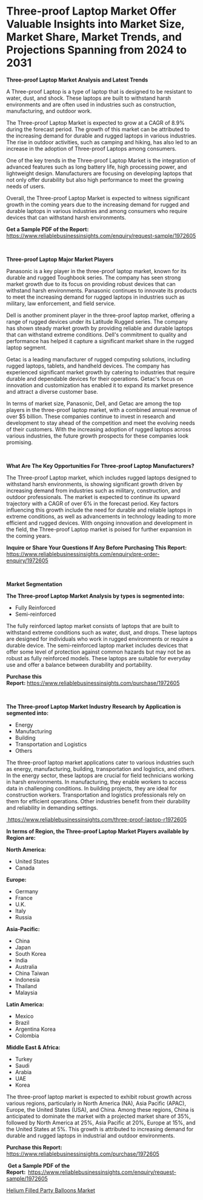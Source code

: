 <p><h1>Three-proof Laptop Market Offer Valuable Insights into Market Size, Market Share, Market Trends, and Projections Spanning from 2024 to 2031</h1></p><p><strong>Three-proof Laptop Market Analysis and Latest Trends</strong></p>
<p><p>A Three-proof Laptop is a type of laptop that is designed to be resistant to water, dust, and shock. These laptops are built to withstand harsh environments and are often used in industries such as construction, manufacturing, and outdoor work.</p><p>The Three-proof Laptop Market is expected to grow at a CAGR of 8.9% during the forecast period. The growth of this market can be attributed to the increasing demand for durable and rugged laptops in various industries. The rise in outdoor activities, such as camping and hiking, has also led to an increase in the adoption of Three-proof Laptops among consumers.</p><p>One of the key trends in the Three-proof Laptop Market is the integration of advanced features such as long battery life, high processing power, and lightweight design. Manufacturers are focusing on developing laptops that not only offer durability but also high performance to meet the growing needs of users.</p><p>Overall, the Three-proof Laptop Market is expected to witness significant growth in the coming years due to the increasing demand for rugged and durable laptops in various industries and among consumers who require devices that can withstand harsh environments.</p></p>
<p><strong>Get a Sample PDF of the Report:&nbsp;</strong> <a href="https://www.reliablebusinessinsights.com/enquiry/request-sample/1972605">https://www.reliablebusinessinsights.com/enquiry/request-sample/1972605</a></p>
<p>&nbsp;</p>
<p><strong>Three-proof Laptop Major Market Players</strong></p>
<p><p>Panasonic is a key player in the three-proof laptop market, known for its durable and rugged Toughbook series. The company has seen strong market growth due to its focus on providing robust devices that can withstand harsh environments. Panasonic continues to innovate its products to meet the increasing demand for rugged laptops in industries such as military, law enforcement, and field service.</p><p>Dell is another prominent player in the three-proof laptop market, offering a range of rugged devices under its Latitude Rugged series. The company has shown steady market growth by providing reliable and durable laptops that can withstand extreme conditions. Dell's commitment to quality and performance has helped it capture a significant market share in the rugged laptop segment.</p><p>Getac is a leading manufacturer of rugged computing solutions, including rugged laptops, tablets, and handheld devices. The company has experienced significant market growth by catering to industries that require durable and dependable devices for their operations. Getac's focus on innovation and customization has enabled it to expand its market presence and attract a diverse customer base.</p><p>In terms of market size, Panasonic, Dell, and Getac are among the top players in the three-proof laptop market, with a combined annual revenue of over $5 billion. These companies continue to invest in research and development to stay ahead of the competition and meet the evolving needs of their customers. With the increasing adoption of rugged laptops across various industries, the future growth prospects for these companies look promising.</p></p>
<p>&nbsp;</p>
<p><strong>What Are The Key Opportunities For Three-proof Laptop Manufacturers?</strong></p>
<p><p>The Three-proof Laptop market, which includes rugged laptops designed to withstand harsh environments, is showing significant growth driven by increasing demand from industries such as military, construction, and outdoor professionals. The market is expected to continue its upward trajectory with a CAGR of over 6% in the forecast period. Key factors influencing this growth include the need for durable and reliable laptops in extreme conditions, as well as advancements in technology leading to more efficient and rugged devices. With ongoing innovation and development in the field, the Three-proof Laptop market is poised for further expansion in the coming years.</p></p>
<p><strong>Inquire or Share Your Questions If Any Before Purchasing This Report:</strong> <a href="https://www.reliablebusinessinsights.com/enquiry/pre-order-enquiry/1972605">https://www.reliablebusinessinsights.com/enquiry/pre-order-enquiry/1972605</a></p>
<p>&nbsp;</p>
<p><strong>Market Segmentation</strong></p>
<p><strong>The Three-proof Laptop Market Analysis by types is segmented into:</strong></p>
<p><ul><li>Fully Reinforced</li><li>Semi-reinforced</li></ul></p>
<p><p>The fully reinforced laptop market consists of laptops that are built to withstand extreme conditions such as water, dust, and drops. These laptops are designed for individuals who work in rugged environments or require a durable device. The semi-reinforced laptop market includes devices that offer some level of protection against common hazards but may not be as robust as fully reinforced models. These laptops are suitable for everyday use and offer a balance between durability and portability.</p></p>
<p><strong>Purchase this Report:&nbsp;</strong><a href="https://www.reliablebusinessinsights.com/purchase/1972605">https://www.reliablebusinessinsights.com/purchase/1972605</a></p>
<p>&nbsp;</p>
<p><strong>The Three-proof Laptop Market Industry Research by Application is segmented into:</strong></p>
<p><ul><li>Energy</li><li>Manufacturing</li><li>Building</li><li>Transportation and Logistics</li><li>Others</li></ul></p>
<p><p>The three-proof laptop market applications cater to various industries such as energy, manufacturing, building, transportation and logistics, and others. In the energy sector, these laptops are crucial for field technicians working in harsh environments. In manufacturing, they enable workers to access data in challenging conditions. In building projects, they are ideal for construction workers. Transportation and logistics professionals rely on them for efficient operations. Other industries benefit from their durability and reliability in demanding settings.</p></p>
<p><a href="https://www.reliablebusinessinsights.com/three-proof-laptop-r1972605">&nbsp;https://www.reliablebusinessinsights.com/three-proof-laptop-r1972605</a></p>
<p><strong>In terms of Region, the Three-proof Laptop Market Players available by Region are:</strong></p>
<p>
    <p> <strong> North America: </strong>
        <ul>
            <li>United States</li>
            <li>Canada</li>
        </ul>
        </p> 
    <p> <strong> Europe: </strong>
        <ul>
            <li>Germany</li>
            <li>France</li>
            <li>U.K.</li>
            <li>Italy</li>
            <li>Russia</li>
        </ul>
        </p> 
    <p> <strong> Asia-Pacific: </strong>
        <ul>
            <li>China</li>
            <li>Japan</li>
            <li>South Korea</li>
            <li>India</li>
            <li>Australia</li>
            <li>China Taiwan</li>
            <li>Indonesia</li>
            <li>Thailand</li>
            <li>Malaysia</li>
        </ul>
        </p> 
    <p> <strong> Latin America: </strong>
        <ul>
            <li>Mexico</li>
            <li>Brazil</li>
            <li>Argentina Korea</li>
            <li>Colombia</li>
        </ul>
        </p> 
    <p> <strong> Middle East & Africa: </strong>
        <ul>
            <li>Turkey</li>
            <li>Saudi</li>
            <li>Arabia</li>
            <li>UAE</li>
            <li>Korea</li>
        </ul>
    </p>
    </p>
<p><p>The three-proof laptop market is expected to exhibit robust growth across various regions, particularly in North America (NA), Asia Pacific (APAC), Europe, the United States (USA), and China. Among these regions, China is anticipated to dominate the market with a projected market share of 35%, followed by North America at 25%, Asia Pacific at 20%, Europe at 15%, and the United States at 5%. This growth is attributed to increasing demand for durable and rugged laptops in industrial and outdoor environments.</p></p>
<p><strong>Purchase this Report: </strong><a href="https://www.reliablebusinessinsights.com/purchase/1972605">https://www.reliablebusinessinsights.com/purchase/1972605</a></p>
<p>&nbsp;<strong>Get a Sample PDF of the Report:&nbsp;&nbsp;</strong><a href="https://www.reliablebusinessinsights.com/enquiry/request-sample/1972605">https://www.reliablebusinessinsights.com/enquiry/request-sample/1972605</a></p>
<p><strong></strong></p>
<p><p><a href="https://github.com/EveKerluke2023/Market-Research-Report-List-1/blob/main/helium-filled-party-balloons-market.md">Helium Filled Party Balloons Market</a></p></p>